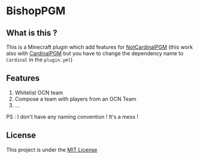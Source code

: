 BishopPGM
======

What is this ?
------
This is a Minecraft plugin which add features for [NotCardinalPGM](https://github.com/Alan736/NotCardinalPGM) (this work also with [CardinalPGM](https://github.com/twizmwazin/CardinalPGM) but you have to change the dependency name to `Cardinal` in the `plugin.yml`)

Features
------

1. Whitelist OCN team
2. Compose a team with players from an OCN Team
3. ...

PS : I don't have any naming convention ! It's a mess !

License
------

This project is under the [MIT License](http://opensource.org/licenses/MIT)
